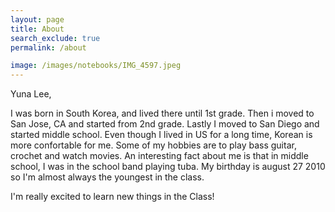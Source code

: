 ```yaml
---
layout: page
title: About
search_exclude: true
permalink: /about

image: /images/notebooks/IMG_4597.jpeg
---
```


Yuna Lee, 

I was born in South Korea, and lived there until 1st grade. Then i moved to San Jose, CA and started from 2nd grade. Lastly I moved to San Diego and started middle school. Even though I lived in US for a long time, Korean is more confortable for me. Some of my hobbies are to play bass guitar, crochet and watch movies. An interesting fact about me is that in middle school, I was in the school band playing tuba. My birthday is august 27 2010 so I'm almost always the youngest in the class.

I'm really excited to learn new things in the Class!

